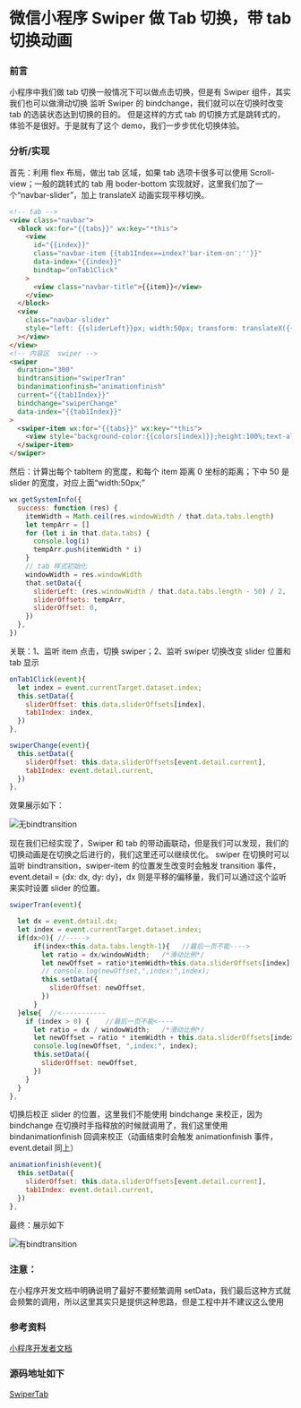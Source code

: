 # 微信小程序 Swiper 做 Tab 切换，带 tab 切换动画

### 前言

小程序中我们做 tab 切换一般情况下可以做点击切换，但是有 Swiper 组件，其实我们也可以做滑动切换
监听 Swiper 的 bindchange，我们就可以在切换时改变 tab 的选装状态达到切换的目的。
但是这样的方式 tab 的切换方式是跳转式的，体验不是很好。于是就有了这个 demo，我们一步步优化切换体验。

### 分析/实现

首先：利用 flex 布局，做出 tab 区域，如果 tab 选项卡很多可以使用 Scroll-view；一般的跳转式的 tab 用 boder-bottom 实现就好，这里我们加了一个“navbar-slider”，加上 translateX 动画实现平移切换。

```html
<!-- tab -->
<view class="navbar">
  <block wx:for="{{tabs}}" wx:key="*this">
    <view
      id="{{index}}"
      class="navbar-item {{tab1Index==index?'bar-item-on':''}}"
      data-index="{{index}}"
      bindtap="onTab1Click"
    >
      <view class="navbar-title">{{item}}</view>
    </view>
  </block>
  <view
    class="navbar-slider"
    style="left: {{sliderLeft}}px; width:50px; transform: translateX({{sliderOffset}}px); -webkit-transform: translateX({{sliderOffset}}px);"
  ></view>
</view>
<!-- 内容区  swiper -->
<swiper
  duration="300"
  bindtransition="swiperTran"
  bindanimationfinish="animationfinish"
  current="{{tab1Index}}"
  bindchange="swiperChange"
  data-index="{{tab1Index}}"
>
  <swiper-item wx:for="{{tabs}}" wx:key="*this">
    <view style="background-color:{{colors[index]}};height:100%;text-align:center;">{{item}}</view>
  </swiper-item>
</swiper>
```

然后：计算出每个 tabItem 的宽度，和每个 item 距离 0 坐标的距离；下中 50 是 slider 的宽度，对应上面“width:50px;”

```javascript
wx.getSystemInfo({
  success: function (res) {
    itemWidth = Math.ceil(res.windowWidth / that.data.tabs.length)
    let tempArr = []
    for (let i in that.data.tabs) {
      console.log(i)
      tempArr.push(itemWidth * i)
    }
    // tab 样式初始化
    windowWidth = res.windowWidth
    that.setData({
      sliderLeft: (res.windowWidth / that.data.tabs.length - 50) / 2,
      sliderOffsets: tempArr,
      sliderOffset: 0,
    })
  },
})
```

关联：1、监听 item 点击，切换 swiper；2、监听 swiper 切换改变 slider 位置和 tab 显示

```javascript
onTab1Click(event){
  let index = event.currentTarget.dataset.index;
  this.setData({
    sliderOffset: this.data.sliderOffsets[index],
    tab1Index: index,
  })
},
```

```javascript
swiperChange(event){
  this.setData({
    sliderOffset: this.data.sliderOffsets[event.detail.current],
    tab1Index: event.detail.current,
  })
},
```

效果展示如下：

![无bindtransition](https://upload-images.jianshu.io/upload_images/3891144-259f570264df2e06.gif?imageMogr2/auto-orient/strip)

现在我们已经实现了，Swiper 和 tab 的带动画联动，但是我们可以发现，我们的切换动画是在切换之后进行的，我们这里还可以继续优化。
swiper 在切换时可以监听 bindtransition，swiper-item 的位置发生改变时会触发 transition 事件，event.detail = {dx: dx, dy: dy}，dx 则是平移的偏移量，我们可以通过这个监听来实时设置 slider 的位置。

```javascript
swiperTran(event){

  let dx = event.detail.dx;
  let index = event.currentTarget.dataset.index;
  if(dx>0){ //----->
      if(index<this.data.tabs.length-1){   //最后一页不能---->
        let ratio = dx/windowWidth;   /*滑动比例*/
        let newOffset = ratio*itemWidth+this.data.sliderOffsets[index];
        // console.log(newOffset,",index:",index);
        this.setData({
          sliderOffset: newOffset,
        })
      }
  }else{  //<-----------
    if (index > 0) {    //最后一页不能<----
      let ratio = dx / windowWidth;   /*滑动比例*/
      let newOffset = ratio * itemWidth + this.data.sliderOffsets[index];
      console.log(newOffset, ",index:", index);
      this.setData({
        sliderOffset: newOffset,
      })
    }
  }
},
```

切换后校正 slider 的位置，这里我们不能使用 bindchange 来校正，因为 bindchange 在切换时手指释放的时候就调用了，我们这里使用 bindanimationfinish 回调来校正（动画结束时会触发 animationfinish 事件，event.detail 同上）

```javascript
animationfinish(event){
  this.setData({
    sliderOffset: this.data.sliderOffsets[event.detail.current],
    tab1Index: event.detail.current,
  })
},
```

最终：展示如下

![有bindtransition](https://upload-images.jianshu.io/upload_images/3891144-771fa208a0d59360.gif?imageMogr2/auto-orient/strip)

### 注意：

在小程序开发文档中明确说明了最好不要频繁调用 setData，我们最后这种方式就会频繁的调用，所以这里其实只是提供这种思路，但是工程中并不建议这么使用

### 参考资料

[小程序开发者文档](https://developers.weixin.qq.com/miniprogram/dev/)

### 源码地址如下

[SwiperTab](https://github.com/leiyun1993/SwiperTab)
